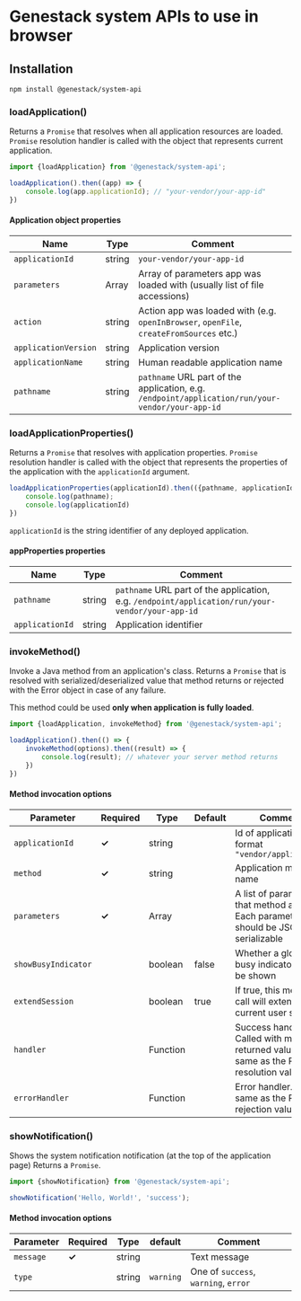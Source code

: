 # Genestack system APIs to use in browser

## Installation
```
npm install @genestack/system-api
```

### loadApplication()
Returns a `Promise` that resolves when all application resources are loaded. `Promise` resolution
handler is called with the object that represents current application.

```javascript
import {loadApplication} from '@genestack/system-api';

loadApplication().then((app) => {
    console.log(app.applicationId); // "your-vendor/your-app-id"
})
```

#### Application object properties
| Name                 | Type       | Comment                                                                                 |
|----------------------|------------|-----------------------------------------------------------------------------------------|
| `applicationId`      | string     | `your-vendor/your-app-id`                                                               |
| `parameters`         | Array<any> | Array of parameters app was loaded with (usually list of file accessions)               |
| `action`             | string     | Action app was loaded with (e.g. `openInBrowser`, `openFile`, `createFromSources` etc.) |
| `applicationVersion` | string     | Application version                                                                     |
| `applicationName`    | string     | Human readable application name                                                         |
| `pathname`           | string     | `pathname` URL part of the application, e.g. `/endpoint/application/run/your-vendor/your-app-id`|

### loadApplicationProperties()
 Returns a `Promise` that resolves with application properties. `Promise` resolution handler is called with the object that represents the properties of the application with the `applicationId` argument.

```javascript
loadApplicationProperties(applicationId).then(({pathname, applicationId}) => {
    console.log(pathname);
    console.log(applicationId)
})
```

`applicationId` is the string identifier of any deployed application.

#### appProperties properties
| Name                | Type       | Comment                                     |
|---------------------|------------|---------------------------------------------|
| `pathname`          | string     | `pathname` URL part of the application, e.g. `/endpoint/application/run/your-vendor/your-app-id` |
| `applicationId`     | string     | Application identifier |

### invokeMethod()
 Invoke a Java method from an application's class. Returns a `Promise` that is resolved with
 serialized/deserialized value that method returns or rejected with the Error object in case
 of any failure.
 
 This method could be used **only when application is fully loaded**.
 
```javascript
import {loadApplication, invokeMethod} from '@genestack/system-api';

loadApplication().then(() => {
    invokeMethod(options).then((result) => {
        console.log(result); // whatever your server method returns
    })
})
```
#### Method invocation options

| Parameter           | Required  | Type             | Default | Comment                                          |
|---------------------|-----------|------------------|---------|--------------------------------------------------|
| `applicationId `    | **✓**     | string           |         | Id of application in format `"vendor/application"` |
| `method`            | **✓**     | string           |         | Application method name                          |
| `parameters`        | **✓**     | Array<JSONValue> |         | A list of parameters that method accepts. Each parameter should be JSON serializable|
| `showBusyIndicator` |           | boolean          | false   | Whether a global busy indicator should be shown  |
| `extendSession`     |           | boolean          | true    | If true, this method call will extend current  user session  |
| `handler`           |           | Function         |         | Success handler. Called with method's returned value, the same as the Promise resolution value |
| `errorHandler`      |           | Function         |         | Error handler. The same as the Promise rejection value|

### showNotification()
 Shows the system notification notification (at the top of the application page)
 Returns a `Promise`.

```javascript
import {showNotification} from '@genestack/system-api';

showNotification('Hello, World!', 'success');
```
#### Method invocation options

| Parameter          | Required | Type       | default   | Comment                              |
|--------------------|----------|------------|-----------|--------------------------------------|
| `message`          | **✓**    | string     |           | Text message                         |
| `type`             |          | string     | `warning` | One of `success`, `warning`, `error` |
